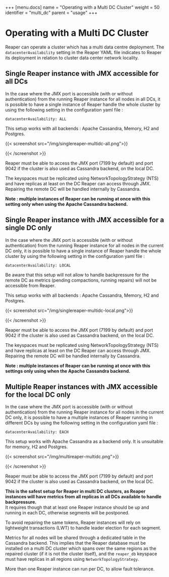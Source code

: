 +++
[menu.docs]
name = "Operating with a Multi DC Cluster"
weight = 50
identifier = "multi_dc"
parent = "usage"
+++


# Operating with a Multi DC Cluster

Reaper can operate a cluster which has a multi data centre deployment. The `datacenterAvailability` setting in the Reaper YAML file indicates to Reaper its deployment in relation to cluster data center network locality.

## Single Reaper instance with JMX accessible for all DCs

In the case where the JMX port is accessible (with or without authentication) from the running Reaper instance for all nodes in all DCs, it is possible to have a single instance of Reaper handle the whole cluster by using the following setting in the configuration yaml file :  

```
datacenterAvailability: ALL
```

This setup works with all backends : Apache Cassandra, Memory, H2 and Postgres.


{{< screenshot src="/img/singlereaper-multidc-all.png">}}

{{< /screenshot >}}

Reaper must be able to access the JMX port (7199 by default) and port 9042 if the cluster is also used as Cassandra backend, on the local DC.

The keyspaces must be replicated using NetworkTopologyStrategy (NTS) and have replicas at least on the DC Reaper can access through JMX. Repairing the remote DC will be handled internally by Cassandra.

**Note : multiple instances of Reaper can be running at once with this setting only when using the Apache Cassandra backend.** 

## Single Reaper instance with JMX accessible for a single DC only

In the case where the JMX port is accessible (with or without authentication) from the running Reaper instance for all nodes in the current DC only, it is possible to have a single instance of Reaper handle the whole cluster by using the following setting in the configuration yaml file :  

```
datacenterAvailability: LOCAL
```

Be aware that this setup will not allow to handle backpressure for the remote DC as metrics (pending compactions, running repairs) will not be accessible from Reaper.

This setup works with all backends : Apache Cassandra, Memory, H2 and Postgres.


{{< screenshot src="/img/singlereaper-multidc-local.png">}}

{{< /screenshot >}}

Reaper must be able to access the JMX port (7199 by default) and port 9042 if the cluster is also used as Cassandra backend, on the local DC.

The keyspaces must be replicated using NetworkTopologyStrategy (NTS) and have replicas at least on the DC Reaper can access through JMX. Repairing the remote DC will be handled internally by Cassandra.

**Note : multiple instances of Reaper can be running at once with this settings only using when the Apache Cassandra backend.** 
  
  
## Multiple Reaper instances with JMX accessible for the local DC only

In the case where the JMX port is accessible (with or without authentication) from the running Reaper instance for all nodes in the current DC only, it is possible to have a multiple instances of Reaper running in different DCs by using the following setting in the configuration yaml file :  

```
datacenterAvailability: EACH
```


This setup works with Apache Cassandra as a backend only. It is unsuitable for memory, H2 and Postgres.

{{< screenshot src="/img/multireaper-multidc.png">}}

{{< /screenshot >}}

Reaper must be able to access the JMX port (7199 by default) and port 9042 if the cluster is also used as Cassandra backend, on the local DC.

**This is the safest setup for Reaper in multi DC clusters, as Reaper instances will have metrics from all replicas in all DCs available to handle backpressure.**  
It requires though that at least one Reaper instance should be up and running in each DC, otherwise segments will be postponed.

To avoid repairing the same tokens, Reaper instances will rely on lightweight transactions (LWT) to handle leader election for each segment.

Metrics for all nodes will be shared through a dedicated table in the Cassandra backend. This implies that the Reaper database must be installed on a multi DC cluster which spans over the same regions as the repaired cluster (if it is not the cluster itself), and the `reaper_db` keyspace must have replicas in all regions using `NetworkTopologyStrategy`.

More than one Reaper instance can run per DC, to allow fault tolerance.






